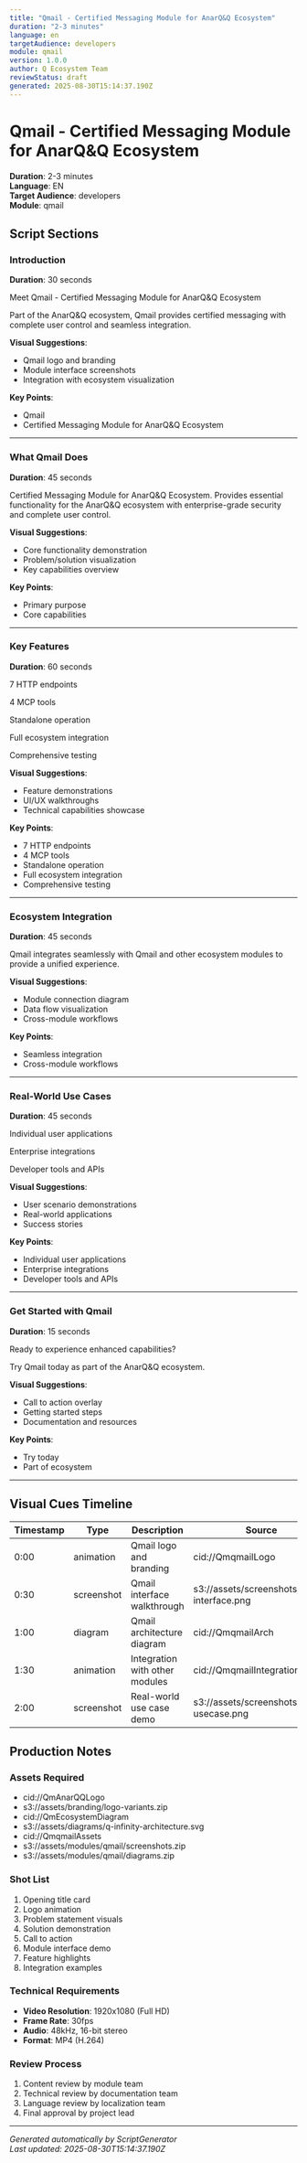 ```yaml
---
title: "Qmail - Certified Messaging Module for AnarQ&Q Ecosystem"
duration: "2-3 minutes"
language: en
targetAudience: developers
module: qmail
version: 1.0.0
author: Q Ecosystem Team
reviewStatus: draft
generated: 2025-08-30T15:14:37.190Z
---
```


# Qmail - Certified Messaging Module for AnarQ&Q Ecosystem

**Duration**: 2-3 minutes  
**Language**: EN  
**Target Audience**: developers  
**Module**: qmail  

## Script Sections

### Introduction
**Duration**: 30 seconds

Meet Qmail - Certified Messaging Module for AnarQ&Q Ecosystem

Part of the AnarQ&Q ecosystem, Qmail provides certified messaging with complete user control and seamless integration.

**Visual Suggestions**:
- Qmail logo and branding
- Module interface screenshots
- Integration with ecosystem visualization

**Key Points**:
- Qmail
- Certified Messaging Module for AnarQ&Q Ecosystem

---

### What Qmail Does
**Duration**: 45 seconds

Certified Messaging Module for AnarQ&Q Ecosystem. Provides essential functionality for the AnarQ&Q ecosystem with enterprise-grade security and complete user control.

**Visual Suggestions**:
- Core functionality demonstration
- Problem/solution visualization
- Key capabilities overview

**Key Points**:
- Primary purpose
- Core capabilities

---

### Key Features
**Duration**: 60 seconds

7 HTTP endpoints

4 MCP tools

Standalone operation

Full ecosystem integration

Comprehensive testing

**Visual Suggestions**:
- Feature demonstrations
- UI/UX walkthroughs
- Technical capabilities showcase

**Key Points**:
- 7 HTTP endpoints
- 4 MCP tools
- Standalone operation
- Full ecosystem integration
- Comprehensive testing

---

### Ecosystem Integration
**Duration**: 45 seconds

Qmail integrates seamlessly with Qmail and other ecosystem modules to provide a unified experience.

**Visual Suggestions**:
- Module connection diagram
- Data flow visualization
- Cross-module workflows

**Key Points**:
- Seamless integration
- Cross-module workflows

---

### Real-World Use Cases
**Duration**: 45 seconds

Individual user applications

Enterprise integrations

Developer tools and APIs

**Visual Suggestions**:
- User scenario demonstrations
- Real-world applications
- Success stories

**Key Points**:
- Individual user applications
- Enterprise integrations
- Developer tools and APIs

---

### Get Started with Qmail
**Duration**: 15 seconds

Ready to experience enhanced capabilities?

Try Qmail today as part of the AnarQ&Q ecosystem.

**Visual Suggestions**:
- Call to action overlay
- Getting started steps
- Documentation and resources

**Key Points**:
- Try today
- Part of ecosystem

---

## Visual Cues Timeline

| Timestamp | Type | Description | Source |
|-----------|------|-------------|---------|
| 0:00 | animation | Qmail logo and branding | cid://QmqmailLogo |
| 0:30 | screenshot | Qmail interface walkthrough | s3://assets/screenshots/qmail-interface.png |
| 1:00 | diagram | Qmail architecture diagram | cid://QmqmailArch |
| 1:30 | animation | Integration with other modules | cid://QmqmailIntegration |
| 2:00 | screenshot | Real-world use case demo | s3://assets/screenshots/qmail-usecase.png |

## Production Notes

### Assets Required
- cid://QmAnarQQLogo
- s3://assets/branding/logo-variants.zip
- cid://QmEcosystemDiagram
- s3://assets/diagrams/q-infinity-architecture.svg
- cid://QmqmailAssets
- s3://assets/modules/qmail/screenshots.zip
- s3://assets/modules/qmail/diagrams.zip

### Shot List
1. Opening title card
2. Logo animation
3. Problem statement visuals
4. Solution demonstration
5. Call to action
6. Module interface demo
7. Feature highlights
8. Integration examples

### Technical Requirements
- **Video Resolution**: 1920x1080 (Full HD)
- **Frame Rate**: 30fps
- **Audio**: 48kHz, 16-bit stereo
- **Format**: MP4 (H.264)

### Review Process
1. Content review by module team
2. Technical review by documentation team
3. Language review by localization team
4. Final approval by project lead

---
*Generated automatically by ScriptGenerator*  
*Last updated: 2025-08-30T15:14:37.190Z*
